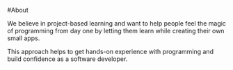 #About

We believe in project-based learning and want to help
people feel the magic of programming from day one by
letting them learn while creating their own small apps.

This approach helps to get hands-on experience
with programming and build confidence as a software developer.
